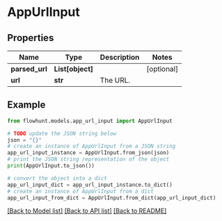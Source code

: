 # AppUrlInput


## Properties

Name | Type | Description | Notes
------------ | ------------- | ------------- | -------------
**parsed_url** | **List[object]** |  | [optional] 
**url** | **str** | The URL. | 

## Example

```python
from flowhunt.models.app_url_input import AppUrlInput

# TODO update the JSON string below
json = "{}"
# create an instance of AppUrlInput from a JSON string
app_url_input_instance = AppUrlInput.from_json(json)
# print the JSON string representation of the object
print(AppUrlInput.to_json())

# convert the object into a dict
app_url_input_dict = app_url_input_instance.to_dict()
# create an instance of AppUrlInput from a dict
app_url_input_from_dict = AppUrlInput.from_dict(app_url_input_dict)
```
[[Back to Model list]](../README.md#documentation-for-models) [[Back to API list]](../README.md#documentation-for-api-endpoints) [[Back to README]](../README.md)


